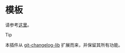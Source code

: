 # 模板

请参考[这里](https://github.com/ymind/maven-semantic-gitlog/blob/master/src/main/java/team/yi/maven/plugin/model)。

> [!TIP]
> 本插件从 [git-changelog-lib](https://github.com/tomasbjerre/git-changelog-lib) 扩展而来，并保留其所有功能。
